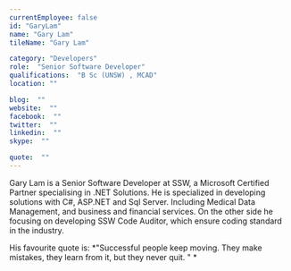 ```yaml
---
currentEmployee: false
id: "GaryLam"
name: "Gary Lam"
tileName: "Gary Lam"

category: "Developers"
role:  "Senior Software Developer"
qualifications:  "B Sc (UNSW) , MCAD"
location: ""

blog:  ""
website:  ""
facebook:  ""
twitter:  ""
linkedin:  ""
skype:  ""

quote:  ""
---
```


Gary Lam is a Senior Software Developer at SSW, a Microsoft Certified Partner specialising in .NET Solutions. He is specialized in developing solutions with C#, ASP.NET and Sql Server. Including Medical Data Management, and business and financial services. On the other side he focusing on developing SSW Code Auditor, which ensure coding standard in the industry.

His favourite quote is: *"Successful people keep moving. They make mistakes, they learn from it, but they never quit. " *